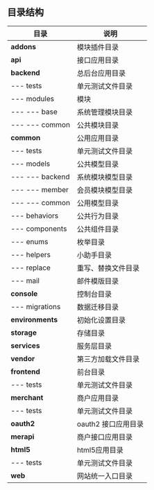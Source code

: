 ## 目录结构

目录 | 说明
---|---
**addons** | 模块插件目录
**api** | 接口应用目录
**backend** | 总后台应用目录
--- tests | 单元测试文件目录
--- modules | 模块
--- --- base | 系统管理模块目录
--- --- common | 公共模块目录
**common** | 公用应用目录
--- tests | 单元测试文件目录
--- models | 公共模型目录
--- --- backend | 系统模块模型目录
--- --- member | 会员模块模型目录
--- --- common | 公用模型目录
--- behaviors | 公共行为目录
--- components | 公共组件目录
--- enums | 枚举目录
--- helpers | 小助手目录
--- replace | 重写、替换文件目录
--- mail | 邮件模版目录
**console** | 控制台目录
--- migrations | 数据迁移目录
**environments** | 初始化设置目录
**storage** | 存储目录
**services** | 服务层目录
**vendor** | 第三方加载文件目录
**frontend** | 前台目录
--- tests | 单元测试文件目录
**merchant** | 商户应用目录
--- tests | 单元测试文件目录
**oauth2** | oauth2 接口应用目录
**merapi** | 商户接口应用目录
**html5** | html5应用目录
--- tests | 单元测试文件目录
**web** | 网站统一入口目录